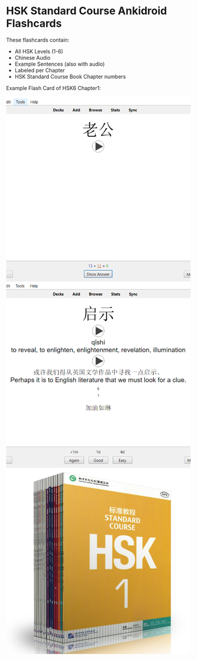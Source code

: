 # HSK Standard Course Ankidroid Flashcards

These flashcards contain:

* All HSK Levels (1-6)
* Chinese Audio
* Example Sentences (also with audio)
* Labeled per Chapter
* HSK Standard Course Book Chapter numbers

Example Flash Card of HSK6 Chapter1:


<img src="https://github.com/RoelTim/HSK_StandardCourse_Anki/blob/main/images/Front_square.PNG?raw=true" alt="Example" width="500" height="500">

<img src="https://github.com/RoelTim/HSK_StandardCourse_Anki/blob/main/images/Capture_square.png?raw=true" alt="Example" width="500" height="500">

<img src="https://github.com/RoelTim/HSK_StandardCourse_Anki/blob/main/images/18books.jpg?raw=true" alt="Example" width="500" height="500">
